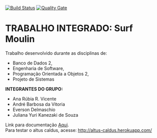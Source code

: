 [![Build Status](https://travis-ci.org/andrebvitoria/Trabalho-Integrado-5-Periodo.svg?branch=master)](https://travis-ci.org/andrebvitoria/Trabalho-Integrado-5-Periodo)
[![Quality Gate](https://sonarqube.com/api/badges/gate?key=AltusCaldus)](https://sonarqube.com/dashboard/index/AltusCaldus)

# TRABALHO INTEGRADO: Surf Moulin

Trabalho desenvolvido durante as disciplinas de:
- Banco de Dados 2, 
- Engenharia de Software, 
- Programação Orientada a Objetos 2,
- Projeto de Sistemas


**INTEGRANTES DO GRUPO:** 
- Ana Rúbia R. Vicente<br>
- André Barbosa da Vitoria<br>
- Everson Delmaschio<br>
- Juliana Yuri Kanezaki de Souza<br>

        
Link para documentação [Aqui](https://github.com/andrebvitoria/Trabalho-Integrado-5-Periodo/wiki).<br>
Para testar o altus caldus, acesse: http://altus-caldus.herokuapp.com/
